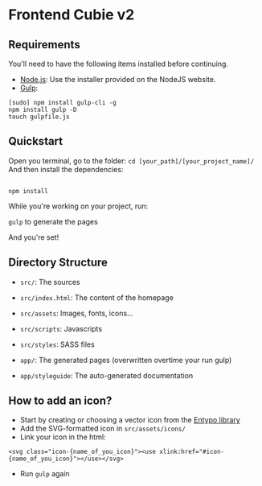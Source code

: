 # Frontend Cubie v2

## Requirements

You'll need to have the following items installed before continuing.

  * [Node.js](http://nodejs.org): Use the installer provided on the NodeJS website.
  * [Gulp](http://gruntjs.com/):

```
[sudo] npm install gulp-cli -g
npm install gulp -D
touch gulpfile.js
```

## Quickstart

Open you terminal, go to the folder: `cd [your_path]/[your_project_name]/`
And then install the dependencies:

```

npm install

```

While you're working on your project, run:

`gulp` to generate the pages

And you're set!


## Directory Structure

* `src/`: The sources
* `src/index.html`: The content of the homepage
* `src/assets`: Images, fonts, icons...
* `src/scripts`: Javascripts
* `src/styles`: SASS files

* `app/`: The generated pages (overwritten overtime your run gulp)
* `app/styleguide`: The auto-generated documentation


## How to add an icon?

* Start by creating or choosing a vector icon from the [Entypo library](http://www.entypo.com/)
* Add the SVG-formatted icon in `src/assets/icons/`
* Link your icon in the html:

```
<svg class="icon-{name_of_you_icon}"><use xlink:href="#icon-{name_of_you_icon}"></use></svg>
```

* Run `gulp` again
